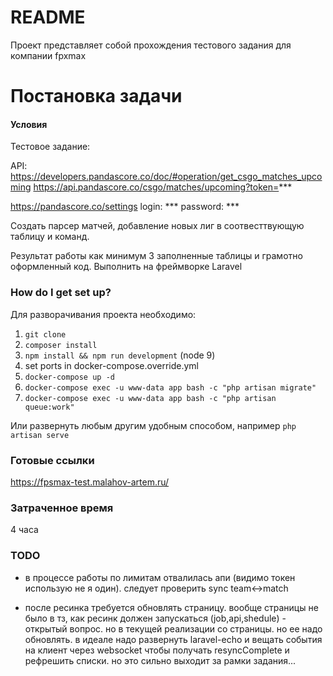 # README #

Проект представляет собой прохождения тестового задания для компании fpxmax

# Постановка задачи #

#### Условия

Тестовое задание:

API:
https://developers.pandascore.co/doc/#operation/get_csgo_matches_upcoming
https://api.pandascore.co/csgo/matches/upcoming?token=***

https://pandascore.co/settings
login: ***
password: ***

Создать парсер матчей, добавление новых лиг в соотвесттвующую таблицу и команд.

Результат работы как минимум 3 заполненные таблицы и грамотно оформленный код.
Выполнить на фреймворке Laravel

### How do I get set up? ###

Для разворачивания проекта необходимо:
1. `git clone`
2. `composer install`
3. `npm install && npm run development` (node 9)
4. set ports in docker-compose.override.yml
5. `docker-compose up -d`
6. `docker-compose exec -u www-data app bash -c "php artisan migrate"`
7. `docker-compose exec -u www-data app bash -c "php artisan queue:work"`

Или развернуть любым другим удобным способом, например `php artisan serve`

### Готовые ссылки ###

https://fpsmax-test.malahov-artem.ru/

### Затраченное время ###

4 часа

### TODO

* в процессе работы по лимитам отвалилась апи (видимо токен использую не я один).
следует проверить sync team<->match

* после ресинка требуется обновлять страницу. 
вообще страницы не было в тз, как ресинк должен запускаться (job,api,shedule) - открытый вопрос.
но в текущей реализации со страницы. но ее надо обновлять.
в идеале надо развернуть laravel-echo и вещать события на клиент через websocket
чтобы получать resyncComplete и рефрешить списки. но это сильно выходит за рамки задания...
